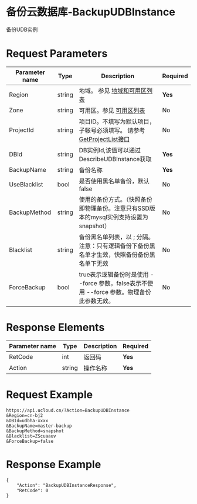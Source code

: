 # 备份云数据库-BackupUDBInstance

备份UDB实例

# Request Parameters
|Parameter name|Type|Description|Required|
|---|---|---|---|
|Region|string|地域。 参见 [地域和可用区列表](../summary/regionlist.html)|**Yes**|
|Zone|string|可用区。参见 [可用区列表](../summary/regionlist.html)|No|
|ProjectId|string|项目ID。不填写为默认项目，子帐号必须填写。 请参考[GetProjectList接口](../summary/get_project_list.html)|No|
|DBId|string|DB实例Id,该值可以通过DescribeUDBInstance获取|**Yes**|
|BackupName|string|备份名称|**Yes**|
|UseBlacklist|bool|是否使用黑名单备份，默认false|No|
|BackupMethod|string|使用的备份方式。（快照备份即物理备份。注意只有SSD版本的mysql实例支持设置为snapshot）|No|
|Blacklist|string|备份黑名单列表，以 ; 分隔。注意：只有逻辑备份下备份黑名单才生效，快照备份备份黑名单下无效|No|
|ForceBackup|bool|true表示逻辑备份时是使用 --force 参数，false表示不使用 --force 参数。物理备份此参数无效。|No|

# Response Elements
|Parameter name|Type|Description|Required|
|---|---|---|---|
|RetCode|int|返回码|**Yes**|
|Action|string|操作名称|**Yes**|

# Request Example
```
https://api.ucloud.cn/?Action=BackupUDBInstance    
&Region=cn-bj2
&DBId=udbha-xxxx
&BackupName=master-backup
&BackupMethod=snapshot
&Blacklist=ZScuaauv
&ForceBackup=false
```

# Response Example
```
{
    "Action": "BackupUDBInstanceResponse", 
    "RetCode": 0
}
```


